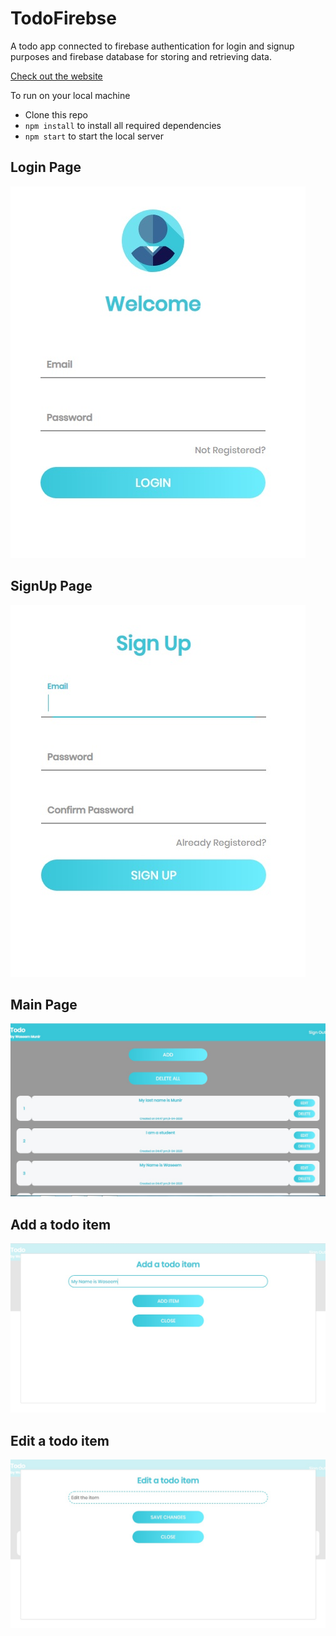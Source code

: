 # TodoFirebse
  A todo app connected to firebase authentication for login and signup purposes and firebase database for storing and retrieving data.
  
  [Check out the website](https://todoitems.ml/)
  
  To run on your local machine
  
  - Clone this repo
  - `npm install` to install all required dependencies
  - `npm start` to start the local server
  
  Login Page
  ----------
  ![](Images/Login.jpg)

  SignUp Page
  -----------
  ![](Images/SignUp.jpg)
  
  
  Main Page
  -----------
  ![](Images/ShowList.jpg)
  
  Add a todo item
  ---------------
  ![](Images/AddTodoItem.jpg)
  
  Edit a todo item
  ---------------
  ![](Images/EditTodoItem.jpg)
